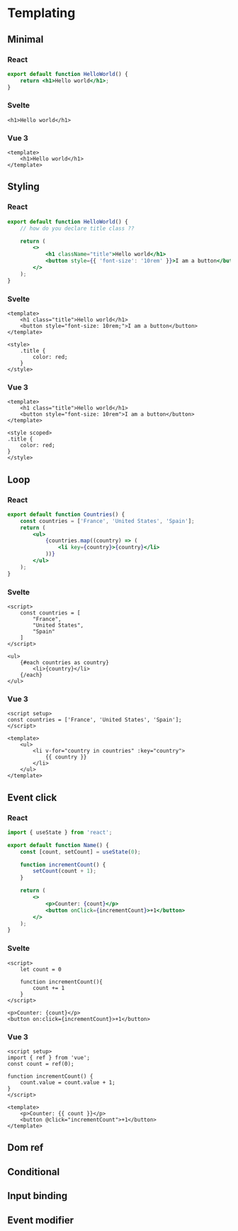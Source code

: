 # Templating

## Minimal

### React

```jsx
export default function HelloWorld() {
	return <h1>Hello world</h1>;
}
```

### Svelte

```svelte
<h1>Hello world</h1>
```

### Vue 3

```vue
<template>
	<h1>Hello world</h1>
</template>
```

## Styling

### React

```jsx
export default function HelloWorld() {
	// how do you declare title class ??

	return (
		<>
			<h1 className="title">Hello world</h1>
			<button style={{ 'font-size': '10rem' }}>I am a button</button>
		</>
	);
}
```

### Svelte

```svelte
<template>
	<h1 class="title">Hello world</h1>
	<button style="font-size: 10rem;">I am a button</button>
</template>

<style>
	.title {
		color: red;
	}
</style>
```

### Vue 3

```vue
<template>
	<h1 class="title">Hello world</h1>
	<button style="font-size: 10rem">I am a button</button>
</template>

<style scoped>
.title {
	color: red;
}
</style>
```

## Loop

### React

```jsx
export default function Countries() {
	const countries = ['France', 'United States', 'Spain'];
	return (
		<ul>
			{countries.map((country) => (
				<li key={country}>{country}</li>
			))}
		</ul>
	);
}
```

### Svelte

```svelte
<script>
    const countries = [
		"France",
		"United States",
		"Spain"
	]
</script>

<ul>
    {#each countries as country}
        <li>{country}</li>
    {/each}
</ul>
```

### Vue 3

```vue
<script setup>
const countries = ['France', 'United States', 'Spain'];
</script>

<template>
	<ul>
		<li v-for="country in countries" :key="country">
			{{ country }}
		</li>
	</ul>
</template>
```

## Event click

### React

```jsx
import { useState } from 'react';

export default function Name() {
	const [count, setCount] = useState(0);

	function incrementCount() {
		setCount(count + 1);
	}

	return (
		<>
			<p>Counter: {count}</p>
			<button onClick={incrementCount}>+1</button>
		</>
	);
}
```

### Svelte

```svelte
<script>
    let count = 0

    function incrementCount(){
        count += 1
    }
</script>

<p>Counter: {count}</p>
<button on:click={incrementCount}>+1</button>
```

### Vue 3

```vue
<script setup>
import { ref } from 'vue';
const count = ref(0);

function incrementCount() {
	count.value = count.value + 1;
}
</script>

<template>
	<p>Counter: {{ count }}</p>
	<button @click="incrementCount">+1</button>
</template>
```

## Dom ref

## Conditional

## Input binding

## Event modifier

